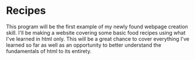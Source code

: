# Recipes
This program will be the first example of my newly found webpage creation skill.
I'll be making a website covering some basic food recipes using what I've learned in html only.
This will be a great chance to cover everything I've learned so far as well as an opportunity
to better understand the fundamentals of html to its entirety. 
